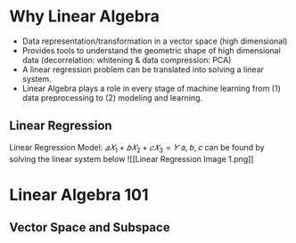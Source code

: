 # Why Linear Algebra
- Data representation/transformation in a vector space (high dimensional)  
- Provides tools to understand the geometric shape of high dimensional data (decorrelation: whitening & data compression: PCA)  
- A linear regression problem can be translated into solving a linear system.  
- Linear Algebra plays a role in every stage of machine learning from (1) data preprocessing to (2) modeling and learning.
## Linear Regression
Linear Regression Model: $𝑎𝑋_1 + 𝑏𝑋_2 + 𝑐𝑋_3 = 𝑌$
𝑎, 𝑏, 𝑐 can be found by solving the linear system below
![[Linear Regression Image 1.png]]
# Linear Algebra 101
## Vector Space and Subspace

